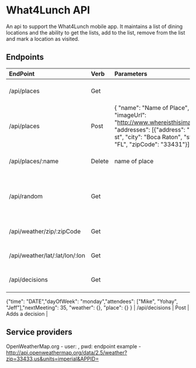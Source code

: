 # What4Lunch API
An api to support the What4Lunch mobile app. It maintains a list of dining locations and the ability to get the lists, add to the list, remove from the list and mark a location as visited.

## Endpoints
| EndPoint  | Verb  | Parameters | Description |
|:--------- |:----  |:----------    |:----------- |
| /api/places    | Get    | | Returns an array of all places |
| /api/places    | Post | { "name": "Name of Place", "imageUrl": "http://www.whereisthisimage.com", "addresses": [{"address": "123 here st", "city": "Boca Raton", "state": "FL", "zipCode": "33431"}] } | Adds a new pace |
| /api/places/:name | Delete | name of place | Removes place from list |
| /api/random   | Get | | Returns a random place from the list of stored places  |
| /api/weather/zip/:zipCode | Get | | Returns weather object |
| /api/weather/lat/:lat/lon/:lon | Get |  | Returns weather object |
| /api/decisions |  Get |   | Returns a list of decisions |
{"time": "DATE","dayOfWeek": "monday","attendees": ["Mike", "Yohay", "Jeff"],"nextMeeting": 35, "weather": {}, "place": {} }
| /api/decisions | Post | Adds a decision |
## Service providers

OpenWeatherMap.org  - user: , pwd: 
endpoint example    - http://api.openweathermap.org/data/2.5/weather?zip=33433,us&units=imperial&APPID=
